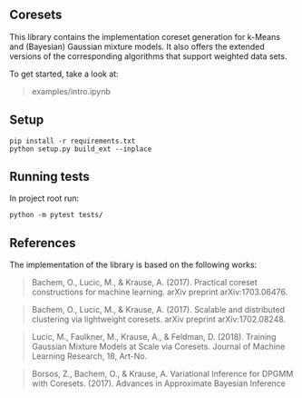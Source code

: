 Coresets
--------
This library contains the implementation coreset generation for k-Means and (Bayesian) Gaussian mixture models. 
It also offers the extended versions of the corresponding algorithms that support weighted data sets.

To get started, take a look at: 
>examples/intro.ipynb


Setup
-------
```
pip install -r requirements.txt
python setup.py build_ext --inplace
```

Running tests
-------------
In project root run:
```
python -m pytest tests/ 
```


References
---------
The implementation of the library is based on the following works:
>Bachem, O., Lucic, M., & Krause, A. (2017). Practical coreset constructions for machine learning. arXiv preprint arXiv:1703.06476.

> Bachem, O., Lucic, M., & Krause, A. (2017). Scalable and distributed clustering via lightweight coresets. arXiv preprint arXiv:1702.08248.

>Lucic, M., Faulkner, M., Krause, A., & Feldman, D. (2018). Training Gaussian Mixture Models at Scale via Coresets. Journal of Machine Learning Research, 18, Art-No.

> Borsos, Z., Bachem, O., & Krause, A. Variational Inference for DPGMM with Coresets. (2017). Advances in Approximate Bayesian Inference
 
 